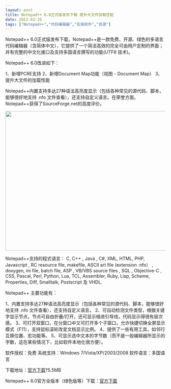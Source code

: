 ```yaml
---
layout: post
title: Notepad++ 6.0正式版发布下载 提升大文件加载性能		
date: 2012-03-26
tags: ["Notepad++","代码编辑器","实用软件","资源"]
---
```


Notepad++ 6.0正式版发布下载，Notepad++是一款免费、开源、绿色的多语言代码编辑器（含简体中文），它提供了一个简洁高效的完全可由用户定制的界面；并有完整的中文化接口及支持多国语言撰写的功能(UTF8 技术)。

Notepad++ 6.0改进如下：

1、新增PCRE支持
2、新增Document Map功能（视图 - Document Map）
3、提升大文件的加载性能

Notepad++内置支持多达27种语法高亮度显示（包括各种常见的源代码、脚本，能够很好地支持 .nfo 文件查看），还支持自定义语言。在荣誉方面，Notepad++获得了SourceForge.net的高度评价。

<a href="http://www.saqqdy.com/download/notepad-6-official-version-released-enhance-loading-large-files-performance/attachment/notepad6" rel="attachment wp-att-636"><img class="alignnone size-full wp-image-636" title="notepad++6" src="notepad++6.gif" alt="" width="527" height="438" /></a>

Notepad++支持的程式语言： C, C++ , Java , C#, XML, HTML, PHP, Javascript , RC resource file, makefile, ASCII art file (extension .nfo） , doxygen, ini file, batch file, ASP , VB/VBS source files , SQL , Objective-C , CSS, Pascal, Perl, Python, Lua, TCL, Assembler, Ruby, Lisp, Scheme, Properties, Diff, Smalltalk, Postscript 及 VHDL.

Notepad++ 主要功能有：

1、内置支持多达27种语法高亮度显示（包括各种常见的源代码、脚本，能够很好地支持 .nfo 文件查看），还支持自定义语言。
2、可自动检测文件类型，根据关键字显示节点，节点可自由折叠/打开，还可显示缩进引导线，代码显示得很有层次感。
3、可打开双窗口，在分窗口中又可打开多个子窗口，允许快捷切换全屏显示模式（F11），支持鼠标滚轮改变文档显示比例。
4、提供了一些有用工具，如邻行互换位置、宏功能等。
5、可显示选中文本的字节数（而不是一般编辑器所显示的字数，这在某些情况下，比如软件本地化很方便）。

软件授权：免费
系统支持：Windows 7/Vista/XP/2003/2008
软件语言：多国语言

下载地址：<a title="Notepad++ 6.0正式版下载" href="http://www.saqqdy.com/?r=http://download.tuxfamily.org/notepadplus/6.0/npp.6.0.Installer.exe" target="_blank">官方下载</a>?5.5MB

Notepad++ 6.0官方全版本（绿色版等）下载：<a title="Notepad++ 6.0官方全版本（绿色版等）下载" href="http://notepad-plus-plus.org/download/v6.0.html" target="_blank">官方下载</a>		
